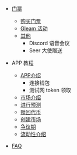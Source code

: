- [门票](ticket-cn.md)
  - [购买门票](tarot-cn.md)
  - [Gleam 活动](gleam-cn.md)
  - [其他](nftothers-cn.md)
    - Discord 语音会议
    - Seer 大使赠送
- APP 教程
  - [APP介绍](app-cn.md)
    - 连接钱包
    - 测试网 token 领取
  - [市场介绍](market-cn.md)
  - [进行预测](buy-cn.md)
  - [赎回代币](redeem-cn.md)
  - [创建市场](create-cn.md)
  - [争议期](disputed-cn.md)
  - [流动性介绍](liquidity-cn.md)
  
- [FAQ](faq-cn.md)

